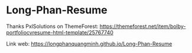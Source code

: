 # Long-Phan-Resume

Thanks PxlSolutions on ThemeForest: https://themeforest.net/item/bolby-portfoliocvresume-html-template/25767740

Link web: https://longphanquangminh.github.io/Long-Phan-Resume
